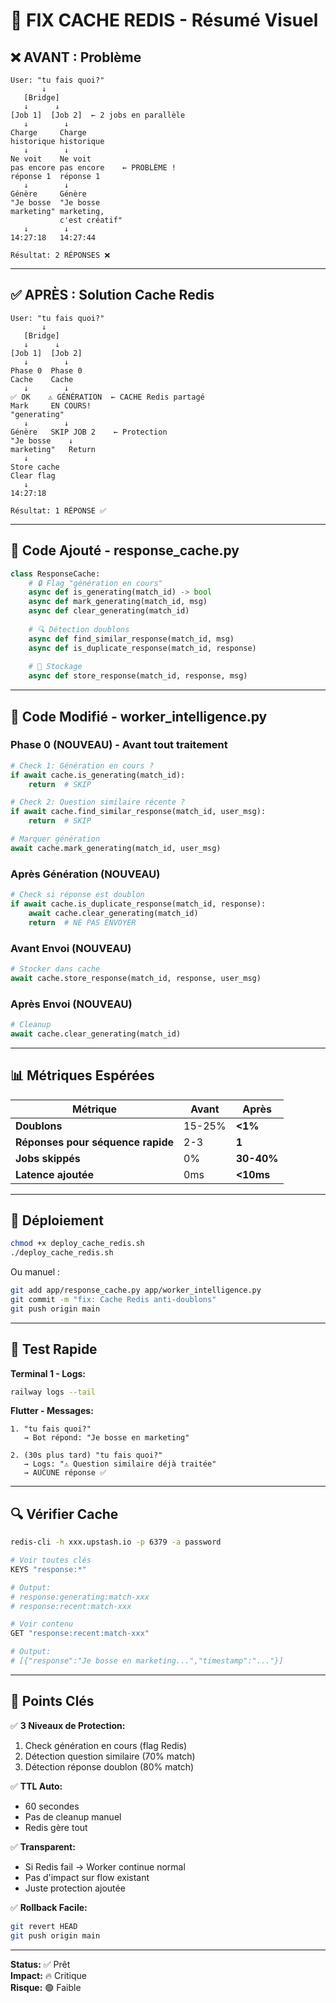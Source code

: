 # 🎯 FIX CACHE REDIS - Résumé Visuel

## ❌ AVANT : Problème

```
User: "tu fais quoi?"
       ↓
   [Bridge]
   ↓      ↓
[Job 1]  [Job 2]  ← 2 jobs en parallèle
   ↓        ↓
Charge     Charge
historique historique
   ↓        ↓
Ne voit    Ne voit
pas encore pas encore    ← PROBLÈME !
réponse 1  réponse 1
   ↓        ↓
Génère     Génère
"Je bosse  "Je bosse
marketing" marketing, 
           c'est créatif"
   ↓        ↓
14:27:18   14:27:44
   
Résultat: 2 RÉPONSES ❌
```

---

## ✅ APRÈS : Solution Cache Redis

```
User: "tu fais quoi?"
       ↓
   [Bridge]
   ↓      ↓
[Job 1]  [Job 2]
   ↓        ↓
Phase 0  Phase 0
Cache    Cache
   ↓        ↓
✅ OK    ⚠️ GÉNÉRATION  ← CACHE Redis partagé
Mark     EN COURS!
"generating"
   ↓        ↓
Génère   SKIP JOB 2    ← Protection
"Je bosse    ↓
marketing"   Return
   ↓
Store cache
Clear flag
   ↓
14:27:18

Résultat: 1 RÉPONSE ✅
```

---

## 🔧 Code Ajouté - response_cache.py

```python
class ResponseCache:
    # 🔒 Flag "génération en cours"
    async def is_generating(match_id) -> bool
    async def mark_generating(match_id, msg)
    async def clear_generating(match_id)
    
    # 🔍 Détection doublons
    async def find_similar_response(match_id, msg)
    async def is_duplicate_response(match_id, response)
    
    # 💾 Stockage
    async def store_response(match_id, response, msg)
```

---

## 🔧 Code Modifié - worker_intelligence.py

### Phase 0 (NOUVEAU) - Avant tout traitement
```python
# Check 1: Génération en cours ?
if await cache.is_generating(match_id):
    return  # SKIP

# Check 2: Question similaire récente ?
if await cache.find_similar_response(match_id, user_msg):
    return  # SKIP

# Marquer génération
await cache.mark_generating(match_id, user_msg)
```

### Après Génération (NOUVEAU)
```python
# Check si réponse est doublon
if await cache.is_duplicate_response(match_id, response):
    await cache.clear_generating(match_id)
    return  # NE PAS ENVOYER
```

### Avant Envoi (NOUVEAU)
```python
# Stocker dans cache
await cache.store_response(match_id, response, user_msg)
```

### Après Envoi (NOUVEAU)
```python
# Cleanup
await cache.clear_generating(match_id)
```

---

## 📊 Métriques Espérées

| Métrique | Avant | Après |
|----------|-------|-------|
| **Doublons** | 15-25% | **<1%** |
| **Réponses pour séquence rapide** | 2-3 | **1** |
| **Jobs skippés** | 0% | **30-40%** |
| **Latence ajoutée** | 0ms | **<10ms** |

---

## 🚀 Déploiement

```bash
chmod +x deploy_cache_redis.sh
./deploy_cache_redis.sh
```

Ou manuel :
```bash
git add app/response_cache.py app/worker_intelligence.py
git commit -m "fix: Cache Redis anti-doublons"
git push origin main
```

---

## 🧪 Test Rapide

**Terminal 1 - Logs:**
```bash
railway logs --tail
```

**Flutter - Messages:**
```
1. "tu fais quoi?"
   → Bot répond: "Je bosse en marketing"

2. (30s plus tard) "tu fais quoi?"
   → Logs: "⚠️ Question similaire déjà traitée"
   → AUCUNE réponse ✅
```

---

## 🔍 Vérifier Cache

```bash
redis-cli -h xxx.upstash.io -p 6379 -a password

# Voir toutes clés
KEYS "response:*"

# Output:
# response:generating:match-xxx
# response:recent:match-xxx

# Voir contenu
GET "response:recent:match-xxx"

# Output:
# [{"response":"Je bosse en marketing...","timestamp":"..."}]
```

---

## 🎯 Points Clés

✅ **3 Niveaux de Protection:**
1. Check génération en cours (flag Redis)
2. Détection question similaire (70% match)
3. Détection réponse doublon (80% match)

✅ **TTL Auto:**
- 60 secondes
- Pas de cleanup manuel
- Redis gère tout

✅ **Transparent:**
- Si Redis fail → Worker continue normal
- Pas d'impact sur flow existant
- Juste protection ajoutée

✅ **Rollback Facile:**
```bash
git revert HEAD
git push origin main
```

---

**Status:** ✅ Prêt  
**Impact:** 🔥 Critique  
**Risque:** 🟢 Faible
